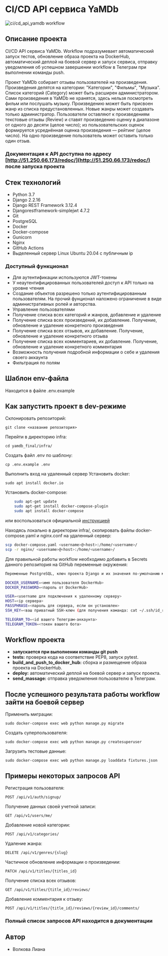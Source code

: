 # CI/CD API сервиса YaMDb

![ci/cd_api_yamdb workflow](https://github.com/LianaVolkova/yamdb_final/actions/workflows/yamdb_workflow.yml/badge.svg)

## Описание проекта

CI/CD API сервиса YaMDb. Workflow подразумевает автоматический запуск тестов, обновление образа проекта на DockerHub, автоматический деплой на боевой сервер и запуск сервиса, отправку уведомления об успешном завершении workflow в Телеграм при выполнении команды push.

Проект YaMDb собирает отзывы пользователей на произведения. Произведения делятся на категории: "Категории", "Фильмы", "Музыка". Список категорий (Category) может быть расширен администратором. Сами произведения в YaMDb не хранятся, здесь нельзя посмотреть фильм или послушать музыку. Произведению может быть присвоен жанр из списка предустановленных. Новые жанры может создавать только администратор. Пользователи оставляют к произведениям текстовые отзывы (Review) и ставят произведению оценку в диапазоне от одного до десяти (целое число); из пользовательских оценок формируется усреднённая оценка произведения — рейтинг (целое число). На одно произведение пользователь может оставить только один отзыв.

### Документация к API доступна по адресу [http://51.250.66.173/redoc/](http://51.250.66.173/redoc/) после запуска проекта

## Стек технологий

- Python 3.7
- Django 2.2.16
- Django REST Framework 3.12.4
- Djangorestframework-simplejwt 4.7.2
- Git
- PostgreSQL
- Docker
- Docker-compose
- Gunicorn
- Nginx
- GitHub Actions
- Выделенный сервер Linux Ubuntu 20.04 с публичным ip

### Доступный функционал

- Для аутентификации используются JWT-токены
- У неаутентифицированных пользователей доступ к API только на уровне чтения
- Создание объектов разрешено только аутентифицированным пользователям. На прочий фунционал наложено ограничение в виде административных ролей и авторства.
- Управление пользователями
- Получение списка всех категорий и жанров, добавление и удаление
- Получение списка всех произведений, их добавление. Получение, обновление и удаление конкретного произведения
- Получение списка всех отзывов, их добавление. Получение, обновление и удаление конкретного отзыва
- Получение списка всех комментариев, их добавление. Получение, обновление и удаление конкретного комментария
- Возможность получения подробной информации о себе и удаления своего аккаунта
- Фильтрация по полям

## Шаблон env-файла

Находится в файле .env.example

## Как запустить проект в dev-режиме

Склонировать репозиторий:  

```
git clone <название репозитория>
```

Перейти в директорию infra:  

```
cd yamdb_final/infra/
```  

Создать файл .env по шаблону:  

```
cp .env.example .env
```  

Выполнить вход на удаленный сервер
Установить docker:  

```
sudo apt install docker.io
```

Установить docker-compose:

``` bash
    sudo apt-get update
    sudo apt-get install docker-compose-plugin
    sudo apt install docker-compose     
```

или воспользоваться официальной [инструкцией](https://docs.docker.com/compose/install/)

Находясь локально в директории infra/, скопировать файлы docker-compose.yaml и nginx.conf на удаленный сервер:

```bash
scp docker-compose.yaml <username>@<host>:/home/<username>/
scp -r nginx/ <username>@<host>:/home/<username>/
```

Для правильной работы workflow необходимо добавить в Secrets данного репозитория на GitHub переменные окружения:

```bash
Переменные PostgreSQL, ключ проекта Django и их значения по-умолчанию можно взять из файла .env.example, затем установить свои.

DOCKER_USERNAME=<имя пользователя DockerHub>
DOCKER_PASSWORD=<пароль от DockerHub>

USER=<username для подключения к удаленному серверу>
HOST=<ip сервера>
PASSPHRASE=<пароль для сервера, если он установлен>
SSH_KEY=<ваш приватный SSH-ключ (для получения команда: cat ~/.ssh/id_rsa)>

TELEGRAM_TO=<id вашего Телеграм-аккаунта>
TELEGRAM_TOKEN=<токен вашего бота>
```

## Workflow проекта

- **запускается при выполнении команды git push**
- **tests:** проверка кода на соответствие PEP8, запуск pytest.
- **build_and_push_to_docker_hub:** сборка и размещение образа проекта на DockerHub.
- **deploy:** автоматический деплой на боевой сервер и запуск проекта.
- **send_massage:** отправка уведомления пользователю в Телеграм.

## После успешного результата работы workflow зайти на боевой сервер

Применить миграции:  

```
sudo docker-compose exec web python manage.py migrate
```

Создать суперпользователя:  

```
sudo docker-compose exec web python manage.py createsuperuser
```

Загрузить тестовые данные:  

```
sudo docker-compose exec web python manage.py loaddata fixtures.json
```

## Примеры некоторых запросов API

Регистрация пользователя:

```
POST /api/v1/auth/signup/
```  

Получение данных своей учетной записи:

```
GET /api/v1/users/me/
```  

Добавление новой категории:

```
POST /api/v1/categories/
```  

Удаление жанра:

```
DELETE /api/v1/genres/{slug}
```  

Частичное обновление информации о произведении:

```
PATCH /api/v1/titles/{titles_id}
```  

Получение списка всех отзывов:

```
GET /api/v1/titles/{title_id}/reviews/
```  

Добавление комментария к отзыву:

```
POST /api/v1/titles/{title_id}/reviews/{review_id}/comments/
```

### Полный список запросов API находится в документации

## Автор

- Волкова Лиана
